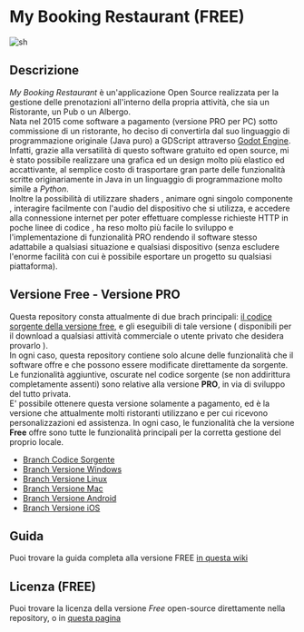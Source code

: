 # My Booking Restaurant (FREE)
![sh](/blob/source-code/screenshot/showcase.png)

## Descrizione

*My Booking Restaurant* è un'applicazione Open Source realizzata per la gestione delle prenotazioni all'interno della propria attività, che sia un Ristorante, un Pub o un Albergo.  
Nata nel 2015 come software a pagamento (versione PRO per PC) sotto commissione di un ristorante, ho deciso di convertirla dal suo linguaggio di programmazione originale (Java puro) a GDScript attraverso [Godot Engine](https://godotengine.org/).  
Infatti, grazie alla versatilità di questo software gratuito ed open source, mi è stato possibile realizzare una grafica ed un design molto più elastico ed accattivante, al semplice costo di trasportare gran parte delle funzionalità scritte originariamente in Java in un linguaggio di programmazione molto simile a *Python*.  
Inoltre la possibilità di utilizzare shaders , animare ogni singolo componente , interagire facilmente con l'audio del dispositivo che si utilizza, e accedere alla connessione internet per poter effettuare complesse richieste HTTP in poche linee di codice , ha reso molto più facile lo sviluppo e l'implementazione di funzionalità PRO rendendo il software stesso adattabile a qualsiasi situazione e qualsiasi dispositivo (senza escludere l'enorme facilità con cui è possibile esportare un progetto su qualsiasi piattaforma).  


## Versione Free - Versione PRO

Questa repository consta attualmente di due brach principali: [il codice sorgente della versione free](https://github.com/fenix-hub/my-br-app/tree/source-code), e gli eseguibili di tale versione ( disponibili per il download a qualsiasi attività commerciale o utente privato che desidera provarlo ).  
In ogni caso, questa repository contiene solo alcune delle funzionalità che il software offre e che possono essere modificate direttamente da sorgente.  
Le funzionalità aggiuntive, oscurate nel codice sorgente (se non addirittura completamente assenti) sono relative alla versione **PRO**, in via di sviluppo del tutto privata.  
E' possibile ottenere questa versione solamente a pagamento, ed è la versione che attualmente molti ristoranti utilizzano e per cui ricevono personalizzazioni ed assistenza.
In ogni caso, le funzionalità che la versione **Free** offre sono tutte le funzionalità principali per la corretta gestione del proprio locale.  
- [Branch Codice Sorgente](https://github.com/fenix-hub/my-br-app/tree/source-code)  
- [Branch Versione Windows](https://github.com/fenix-hub/my-br-app/tree/windows-exe)  
- [Branch Versione Linux](https://github.com/fenix-hub/my-br-app/tree/linux)  
- [Branch Versione Mac](https://github.com/fenix-hub/my-br-app/tree/mac-app)  
- [Branch Versione Android](https://github.com/fenix-hub/my-br-app/tree/android-apk)  
- [Branch Versione iOS](https://github.com/fenix-hub/my-br-app/tree/ios)

## Guida
Puoi trovare la guida completa alla versione FREE [in questa wiki](https://github.com/fenix-hub/my-br-app/wiki)

## Licenza (FREE)

Puoi trovare la licenza della versione *Free* open-source direttamente nella repository, o in [questa pagina](https://github.com/fenix-hub/my-br-app/blob/source-code/LICENSE)


